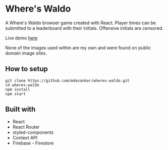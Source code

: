 # Where's Waldo

A Where's Waldo browser game created with React. Player times can be submitted to a leaderboard with their initials. Offensive initials are censored.

Live demo [here](https://mdesanker.github.io/wheres-waldo)

None of the images used within are my own and were found on public domain image sites.

## How to setup

```
git clone https://github.com/mdesanker/wheres-waldo.git
cd wheres-waldo
npm install
npm start
```

## Built with

- React
- React Router
- styled-components
- Context API
- Firebase - Firestore
